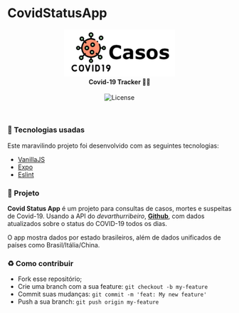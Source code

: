 # CovidStatusApp
<h4 align="center">
<img src="./mobile/src/assets/logo@3x.png" width="250px" /><br>
 <b>Covid-19 Tracker</b> 🦸‍♂️
</h4>
<p align="center">
  <img alt="License" src="https://img.shields.io/badge/license-MIT-red">
</p>

<br>

### :rocket: Tecnologias usadas
Este maravilindo projeto foi desenvolvido com as seguintes tecnologias:
- [VanillaJS](https://developer.mozilla.org/pt-BR/docs/Web/JavaScript)
- [Expo](https://expo.io/)
- [Eslint](https://www.npmjs.com/package/eslint)

### :muscle: Projeto

<b>Covid Status App</b> é um projeto para consultas de casos, mortes e suspeitas de Covid-19. 
Usando a API do *devarthurribeiro*, [**Github**](https://github.com/devarthurribeiro/covid19-brazil-api), com dados atualizados sobre o status do COVID-19 todos os dias. 

O app mostra dados por estado brasileiros, além de dados unificados de países  como Brasil/Itália/China.


### :recycle: Como contribuir

- Fork esse repositório;
- Crie uma branch com a sua feature: `git checkout -b my-feature`
- Commit suas mudanças: `git commit -m 'feat: My new feature'`
- Push a sua branch: `git push origin my-feature`
